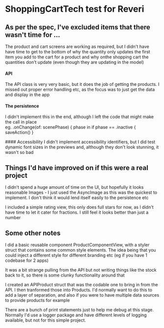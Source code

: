 # ShoppingCartTech test for Reveri
 
## As per the spec, I've excluded items that there wasn't time for ...

The product and cart screens are working as required, but I didn't have have time to get to the bottom of why the quantity only updates the first item you add to the cart for a product
 and why onthe shopping cart the quantities don't update (even though they are updating in the model)

#### API 
The API class is very very basic, but it does the job of getting the products. 
I missed out proper error handling etc, as the focus was to just get the data and display in the app

#### The persistence
I didn't implement this in the end, although I left the code that might make the call in place  
    eg. .onChange(of: scenePhase) { phase in
            if phase == .inactive { saveAction() }

#### Accessibility
I didn't implement accessibility identifiers, but I did test dynamic font sizes in the previews and, although they don't look stunning, it wasn't so bad 


## Things I'd have improved on if this were a real project
I didn't spend a huge amount of time on the UI, but hopefully it looks reasonable
Images - I just used the AsyncImage as this was the quickest to implement.
I don't think it would lend itself easily to the persistence etc

I included a simple rating view, this only does full stars for now, as I didn't have time to let it cater for fractions.
I still feel it looks better than just a number


## Some other notes
I did a basic reusable component ProductComponentView, with a styler struct that contains some common style elements.
The idea being that you could inject a different style for different branding etc (eg if you have 1 codebase for 2 apps)

It was a bit strange pulling from the API but not writing things like the stock back to it, so there is some clunky functionality around that

I created an APIProduct struct that was the codable one to bring in from the API.
I then tranformed those into Products. I'd normally want to do this to add a layer of separation, and also if you were to have multiple data sources to provide products for example

There are a bunch of print statements just to help me debug at this stage. Normally I'd use a logger package and have different levels of logging available, but not for this simple project.

